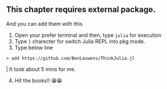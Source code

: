 ## This chapter requires external package.

And you can add them with this

1. Open your prefer terminal and then, type `julia` for execution
2. Type `]` charecter for switch Julia REPL into pkg mode.
3. Type below line

```
> add https://github.com/BenLauwens/ThinkJulia.jl
```

| It took about 5 mins for me.

4. Hit the books!! 😁😁